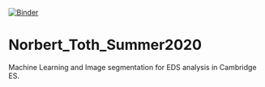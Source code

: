 [![Binder](https://mybinder.org/badge_logo.svg)](https://mybinder.org/v2/gh/tothnorbi98/Summer_2020/87e43b2860fb4b01cea4cba2324befe3e2613de0)
# Norbert_Toth_Summer2020
Machine Learning and Image segmentation for EDS analysis in Cambridge ES.



